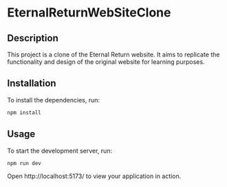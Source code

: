 # EternalReturnWebSiteClone

## Description

This project is a clone of the Eternal Return website. It aims to replicate the functionality and design of the original website for learning purposes.

## Installation

To install the dependencies, run:

```sh
npm install
```
## Usage

To start the development server, run:

```sh
npm run dev
```
Open http://localhost:5173/ to view your application in action.
